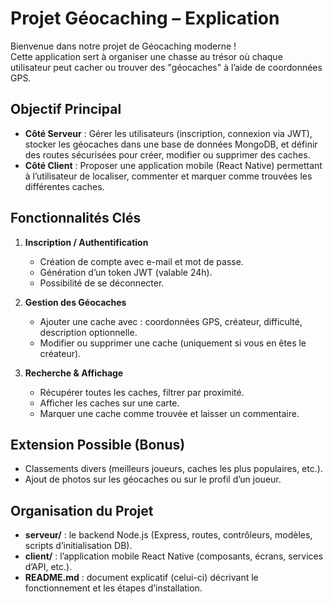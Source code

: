 # Projet Géocaching – Explication

Bienvenue dans notre projet de Géocaching moderne !  
Cette application sert à organiser une chasse au trésor où chaque utilisateur peut cacher ou trouver des "géocaches" à l’aide de coordonnées GPS.

## Objectif Principal

- **Côté Serveur** : Gérer les utilisateurs (inscription, connexion via JWT), stocker les géocaches dans une base de données MongoDB, et définir des routes sécurisées pour créer, modifier ou supprimer des caches.
- **Côté Client** : Proposer une application mobile (React Native) permettant à l’utilisateur de localiser, commenter et marquer comme trouvées les différentes caches.

## Fonctionnalités Clés

1. **Inscription / Authentification**  
   - Création de compte avec e-mail et mot de passe.  
   - Génération d’un token JWT (valable 24h).  
   - Possibilité de se déconnecter.

2. **Gestion des Géocaches**  
   - Ajouter une cache avec : coordonnées GPS, créateur, difficulté, description optionnelle.  
   - Modifier ou supprimer une cache (uniquement si vous en êtes le créateur).

3. **Recherche & Affichage**  
   - Récupérer toutes les caches, filtrer par proximité.  
   - Afficher les caches sur une carte.  
   - Marquer une cache comme trouvée et laisser un commentaire.

## Extension Possible (Bonus)

- Classements divers (meilleurs joueurs, caches les plus populaires, etc.).  
- Ajout de photos sur les géocaches ou sur le profil d’un joueur.

## Organisation du Projet

- **serveur/** : le backend Node.js (Express, routes, contrôleurs, modèles, scripts d’initialisation DB).  
- **client/** : l’application mobile React Native (composants, écrans, services d’API, etc.).  
- **README.md** : document explicatif (celui-ci) décrivant le fonctionnement et les étapes d’installation.
